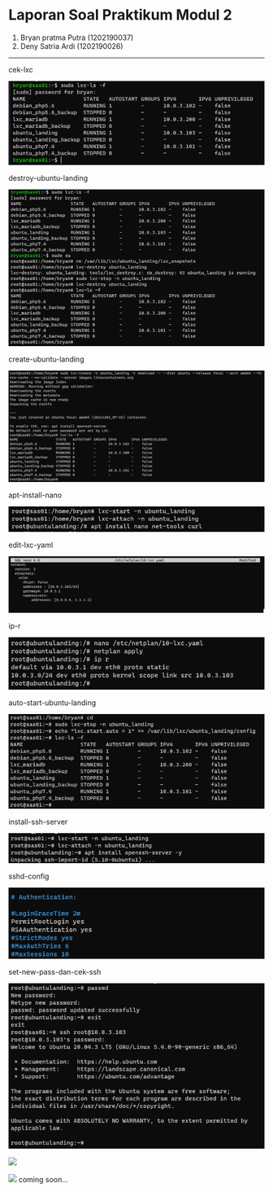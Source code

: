 # Laporan Soal Praktikum Modul 2

1. Bryan pratma Putra (1202190037)
2. Deny Satria Ardi (1202190026)

------

cek-lxc

![](Assets/1/cek-lxc.png)

destroy-ubuntu-landing

![](Assets/1/destroy-ubuntu-landing.png)

create-ubuntu-landing

![](Assets/1/create-ubuntu-landing.png)

apt-install-nano

![](Assets/1/apt-install-nano.png)

edit-lxc-yaml

![](Assets/1/edit-lxc-yaml.png)

ip-r

![](Assets/1/ip-r.png)

auto-start-ubuntu-landing

![](Assets/1/auto-start-ubuntu-landing.png)

install-ssh-server

![](Assets/1/install-ssh-server.png)

sshd-config

![](Assets/1/sshd-config.png)

set-new-pass-dan-cek-ssh

![](Assets/1/set-new-pass-dan-cek-ssh.png)

![](Assets/1/.png)

![](Assets/1/.png)
coming soon...

